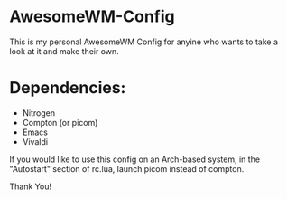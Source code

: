 # AwesomeWM-Config

This is my personal AwesomeWM Config for anyine who wants to take a look at it and make their own.

# Dependencies:
- Nitrogen
- Compton (or picom)
- Emacs
- Vivaldi

If you would like to use this config on an Arch-based system, in the "Autostart" section of rc.lua, launch picom instead of compton.

Thank You!
